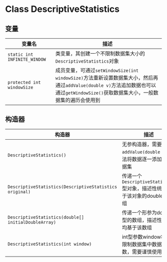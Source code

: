 # Class DescriptiveStatistics
## 变量
|变量名|描述|
|-----|-----|
|`static int	INFINITE_WINDOW`|类变量，其创建一个不限制数据集大小的`DescriptiveStatistics`对象|
|`protected int	windowSize`|成员变量，可通过`setWindowSize(int windowSize)`方法重新设置数据集大小，然后再通过`addValue(double v)`方法追加数据也可以通过`getWindowSize()`获取数据集大小，一般数据集的遍历会使用到|

## 构造器
|构造器|描述|
|-----|-----|
|`DescriptiveStatistics()`|无参构造器，需要通过`addValue(double v)`方法将数据逐一添加至数据集|
|`DescriptiveStatistics(DescriptiveStatistics original)`|传递一个`DescriptiveStatistics`型对象，描述性统计基于该对象的double型数组|
|`DescriptiveStatistics(double[] initialDoubleArray)`|传递一个形参为double型的数组，描述性统计均基于该数组|
|`DescriptiveStatistics(int window)`|int型参数window将会限制数据集中数据的个数，需要谨慎使用|

## 